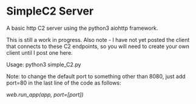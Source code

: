 # SimpleC2 Server

A basic http C2 server using the python3 aiohttp framework. 

This is still a work in progress. Also note - I have not yet posted the client that connects to these C2 endpoints, so you will need to create your own client until I post one here.

Usage:
python3 simple_C2.py

Note:
to change the default port to something other than 8080, just add port=80 in the last line of the code as follows:

_web.run_app(app, port=[port])_
